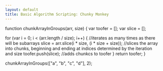 ```yaml
---
layout: default
title: Basic Algorithm Scripting: Chunky Monkey
---
```

function chunkArrayInGroups(arr, size) {
  var toofer = [];
  var slice = [];
  
  for (var i = 0; i < (arr.length / size); i++) { //iterates as many times as there will be subarrays
    slice = arr.slice(i * size, (i * size + size)); //slices the array into chunks, beginning and ending at indices determined by the iteration and size
    toofer.push(slice); //adds chunkcs to toofer
  }
  return toofer;
}

chunkArrayInGroups(["a", "b", "c", "d"], 2);

